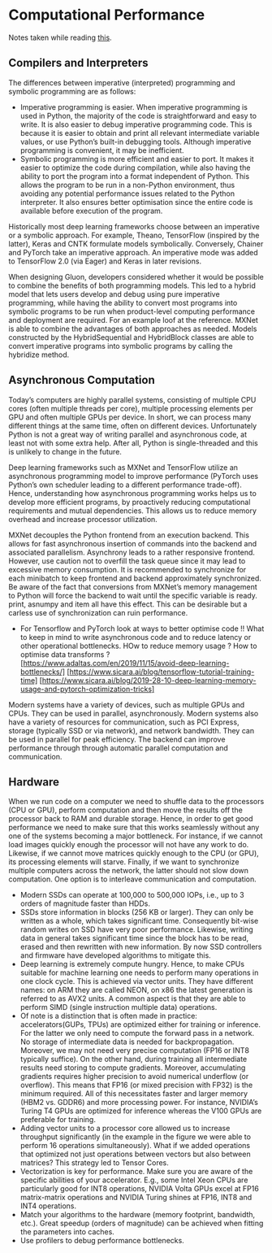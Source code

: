 # Computational Performance
Notes taken while reading [this](https://d2l.ai/chapter_computational-performance/index.html).

## Compilers and Interpreters
The differences between imperative (interpreted) programming and symbolic programming are as follows:
- Imperative programming is easier. When imperative programming is used in Python, the majority of the code is straightforward and easy to write. It is also easier 
to debug imperative programming code. This is because it is easier to obtain and print all relevant intermediate variable values, or use Python’s built-in 
debugging tools. Although imperative programming is convenient, it may be inefficient.
- Symbolic programming is more efficient and easier to port. It makes it easier to optimize the code during compilation, while also having the ability to port the
program into a format independent of Python. This allows the program to be run in a non-Python environment, thus avoiding any potential performance issues related
to the Python interpreter. It also ensures better optimisation since the entire code is available before execution of the program. 

Historically most deep learning frameworks choose between an imperative or a symbolic approach. For example, Theano, TensorFlow (inspired by the latter), Keras 
and CNTK formulate models symbolically. Conversely, Chainer and PyTorch take an imperative approach. An imperative mode was added to TensorFlow 2.0 (via Eager) 
and Keras in later revisions.

When designing Gluon, developers considered whether it would be possible to combine the benefits of both programming models. This led to a hybrid model that lets 
users develop and debug using pure imperative programming, while having the ability to convert most programs into symbolic programs to be run when product-level 
computing performance and deployment are required. For an example loof at the reference. MXNet is able to combine the advantages of both approaches as needed.
Models constructed by the HybridSequential and HybridBlock classes are able to convert imperative programs into symbolic programs by calling the hybridize method.

## Asynchronous Computation 
Today’s computers are highly parallel systems, consisting of multiple CPU cores (often multiple threads per core), multiple processing elements per GPU and often 
multiple GPUs per device. In short, we can process many different things at the same time, often on different devices. Unfortunately Python is not a great way of 
writing parallel and asynchronous code, at least not with some extra help. After all, Python is single-threaded and this is unlikely to change in the future.

Deep learning frameworks such as MXNet and TensorFlow utilize an asynchronous programming model to improve performance (PyTorch uses Python’s own scheduler leading to a different performance trade-off). Hence, understanding how asynchronous programming works helps us to develop more efficient programs, by proactively reducing computational requirements and mutual dependencies. This allows us to reduce memory overhead and increase processor utilization.

MXNet decouples the Python frontend from an execution backend. This allows for fast asynchronous insertion of commands into the backend and associated parallelism.
Asynchrony leads to a rather responsive frontend. However, use caution not to overfill the task queue since it may lead to excessive memory consumption.
It is recommended to synchronize for each minibatch to keep frontend and backend approximately synchronized. Be aware of the fact that conversions from MXNet’s memory management to Python will force the backend to wait until the specific variable is ready. print, asnumpy and item all have this effect. This can be desirable but a carless use of synchronization can ruin performance.

- For Tensorflow and PyTorch look at ways to better optimise code !! What to keep in mind to write asynchronous code and to reduce latency or other operational 
bottlenecks.  HOw to reduce memory usage ? How to optimise data transforms ? 
[https://www.adaltas.com/en/2019/11/15/avoid-deep-learning-bottlenecks/]
[https://www.sicara.ai/blog/tensorflow-tutorial-training-time]
[https://www.sicara.ai/blog/2019-28-10-deep-learning-memory-usage-and-pytorch-optimization-tricks]

Modern systems have a variety of devices, such as multiple GPUs and CPUs. They can be used in parallel, asynchronously. Modern systems also have a variety of resources for communication, such as PCI Express, storage (typically SSD or via network), and network bandwidth. They can be used in parallel for peak efficiency.
The backend can improve performance through through automatic parallel computation and communication.

## Hardware

When we run code on a computer we need to shuffle data to the processors (CPU or GPU), perform computation and then move the results off the processor back to RAM and durable storage. Hence, in order to get good performance we need to make sure that this works seamlessly without any one of the systems becoming a major bottleneck. For instance, if we cannot load images quickly enough the processor will not have any work to do. Likewise, if we cannot move matrices quickly enough to the CPU (or GPU), its processing elements will starve. Finally, if we want to synchronize multiple computers across the network, the latter should not slow down computation. One option is to interleave communication and computation. 

-  Modern SSDs can operate at 100,000 to 500,000 IOPs, i.e., up to 3 orders of magnitude faster than HDDs.
- SSDs store information in blocks (256 KB or larger). They can only be written as a whole, which takes significant time. Consequently bit-wise random writes on SSD have very poor performance. Likewise, writing data in general takes significant time since the block has to be read, erased and then rewritten with new information. By now SSD controllers and firmware have developed algorithms to mitigate this. 
- Deep learning is extremely compute hungry. Hence, to make CPUs suitable for machine learning one needs to perform many operations in one clock cycle. This is achieved via vector units. They have different names: on ARM they are called NEON, on x86 the latest generation is referred to as AVX2 units. A common aspect is that they are able to perform SIMD (single instruction multiple data) operations.
- Of note is a distinction that is often made in practice: accelerators(GUPs, TPUs) are optimized either for training or inference. For the latter we only need to compute the forward pass in a network. No storage of intermediate data is needed for backpropagation. Moreover, we may not need very precise computation (FP16 or INT8 typically suffice). On the other hand, during training all intermediate results need storing to compute gradients. Moreover, accumulating gradients requires higher precision to avoid numerical underflow (or overflow). This means that FP16 (or mixed precision with FP32) is the minimum required. All of this necessitates faster and larger memory (HBM2 vs. GDDR6) and more processing power. For instance, NVIDIA’s Turing T4 GPUs are optimized for inference whereas the V100 GPUs are preferable for training.
- Adding vector units to a processor core allowed us to increase throughput significantly (in the example in the figure we were able to perform 16 operations simultaneously). What if we added operations that optimized not just operations between vectors but also between matrices? This strategy led to Tensor Cores. 
- Vectorization is key for performance. Make sure you are aware of the specific abilities of your accelerator. E.g., some Intel Xeon CPUs are particularly good for INT8 operations, NVIDIA Volta GPUs excel at FP16 matrix-matrix operations and NVIDIA Turing shines at FP16, INT8 and INT4 operations.
- Match your algorithms to the hardware (memory footprint, bandwidth, etc.). Great speedup (orders of magnitude) can be achieved when fitting the parameters into caches.
- Use profilers to debug performance bottlenecks.


